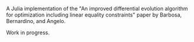 A Julia implementation of the "An improved differential evolution algorithm for optimization including linear equality constraints" paper by Barbosa, Bernardino, and Angelo.

Work in progress.

